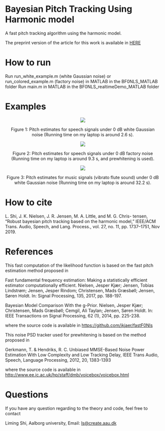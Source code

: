 # Bayesian Pitch Tracking Using Harmonic model

A fast pitch tracking algorithm using the harmonic model.

The preprint version of the article for this work is available in
[HERE](https://tinyurl.com/y6cl297g)

# How to run
Run run_white_example.m (white Gaussian noise) or run_colored_example.m (factory noise) in MATLAB in the BF0NLS_MATLAB folder
Run main.m in MATLAB in the BF0NLS_realtimeDemo_MATLAB folder


# Examples
<p align="center">
<img src=figures/2222.png>
</p>
<center> Figure 1: Pitch estimates for speech signals under 0 dB white Gaussian noise (Running time on my laptop is around 2.6 s).</center>


<p align="center">
<img src=figures/1111.png>
</p>

<center>Figure 2: Pitch estimates for speech signals under 0 dB factory noise (Running time on my laptop is around 9.3 s, and prewhitening is used).</center>

<p align="center">
<img src=figures/3333.png>
</p>

<center>Figure 3: Pitch estimates for music signals (vibrato flute sound) under 0 dB white Gaussian noise (Running time on my laptop is around 32.2 s).</center>



# How to cite
L. Shi, J. K. Nielsen, J. R. Jensen, M. A. Little, and M. G. Chris- tensen, “Robust bayesian pitch tracking based on the harmonic model,” IEEE/ACM Trans. Audio, Speech, and Lang. Process., vol. 27, no. 11, pp. 1737–1751, Nov 2019.

# References
This fast computation of the likelihood function is based on the fast pitch estimation method proposed in

Fast fundamental frequency estimation: Making a statistically efficient estimator computationally efficient. Nielsen, Jesper Kjær; Jensen, Tobias Lindstrøm; Jensen, Jesper Rindom; Christensen, Mads Græsbøll; Jensen, Søren Holdt. In: Signal Processing, 135, 2017, pp. 188-197.

Bayesian Model Comparison With the g-Prior. Nielsen, Jesper Kjær; Christensen, Mads Græsbøll; Cemgil, Ali Taylan; Jensen, Søren Holdt. In: IEEE Transactions on Signal Processing, 62 (1), 2014, pp. 225-238.

where the source code is available in
https://github.com/jkjaer/fastF0Nls


This noise PSD tracker used for prewhitening is based on the method proposed in

Gerkmann, T. & Hendriks, R. C. Unbiased MMSE-Based Noise Power Estimation With Low Complexity and Low Tracking Delay, IEEE Trans Audio, Speech, Language Processing, 2012, 20, 1383-1393

where the source code is available in
http://www.ee.ic.ac.uk/hp/staff/dmb/voicebox/voicebox.html

# Questions
If you have any question regarding to the theory and code, feel free to contact

Liming Shi, Aalborg university, Email: ls@create.aau.dk
